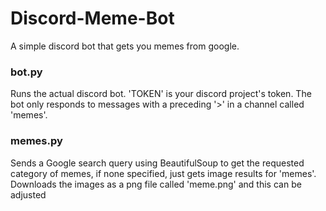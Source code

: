 # Discord-Meme-Bot
A simple discord bot that gets you memes from google.

### bot.py
Runs the actual discord bot. 'TOKEN' is your discord project's token. The bot only responds to messages with a preceding '>' in a channel called 'memes'. 

### memes.py
Sends a Google search query using BeautifulSoup to get the requested category of memes, if none specified, just gets image results for 'memes'.
Downloads the images as a png file called 'meme.png' and this can be adjusted 
